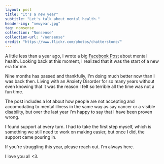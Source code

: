 ```yaml
---
layout: post
title: "It's a new year"
subtitle: "Let's talk about mental health."
header-img: "newyear.jpg"
tag: nonsense
collection: "Nonsense"
collection-url: "/nonsense"
credit: "https://www.flickr.com/photos/chatterstone/"
---
```


A little less than a year ago, I wrote a big [Facebook Post](https://www.facebook.com/lmarcelli/posts/10152018814027957?pnref=story) about mental health. Looking back at this moment, I realized that it was the start of a new era for me.

Nine months has passed and thankfully, I'm doing much better now than I was back then. Living with an Anxiety Disorder for so many years without even knowing that it was the reason I felt so terrible all the time was not a fun time.

The post includes a lot about how people are not accepting and accomodating to mental illness in the same way as say cancer or a visible disability, but over the last year I'm happy to say that I have been proven wrong.

I found support at every turn. I had to take the first step myself, which is something we still need to work on making easier, but once I did, the support came pouring in. 

If you're struggling this year, please reach out. I'm always here. 

I love you all <3.